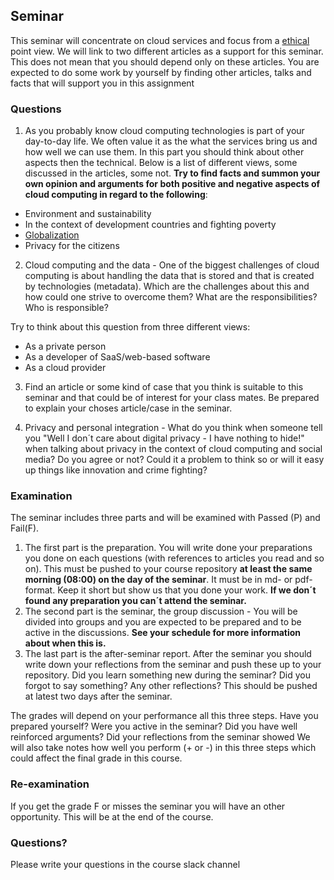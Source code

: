 ## Seminar
This seminar will concentrate on cloud services and focus from a [ethical](https://en.wikipedia.org/wiki/Ethics) point view.
We will link to two different articles as a support for this seminar. This does not mean that you should depend only on these articles. You are expected to do some work by yourself by finding other articles, talks and facts that will support you in this assignment

### Questions

1. As you probably know cloud computing technologies is part of your day-to-day life. We often value it as the what the services bring us and how well we can use them. In this part you should think about other aspects then the technical. Below is a list of different views, some discussed in the articles, some not. **Try to find facts and summon your own opinion and arguments for both positive and negative aspects of cloud computing in regard to the following**:

- Environment and sustainability
- In the context of development countries and fighting poverty
- [Globalization](https://en.wikipedia.org/wiki/Globalization)
- Privacy for the citizens 


2. Cloud computing and the data - One of the biggest challenges of cloud computing is about handling the data that is stored and that is created by technologies (metadata). Which are the challenges about this and how could one strive to overcome them? What are the responsibilities? Who is responsible?  

Try to think about this question from three different views:

  * As a private person 
  * As a developer of SaaS/web-based software 
  * As a cloud provider 

3. Find an article or some kind of case that you think is suitable to this seminar and that could be of interest for your class mates. Be prepared to explain your choses article/case in the seminar.

4. Privacy and personal integration - What do you think when someone tell you "Well I don´t care about digital privacy - I have nothing to hide!" when talking about privacy in the context of cloud computing and social media? Do you agree or not? Could it a problem to think so or will it easy up things like innovation and crime fighting? 

### Examination
The seminar includes three parts and will be examined with Passed (P) and Fail(F). 

1. The first part is the preparation. You will write done your preparations you done on each questions (with references to articles you read and so on). This must be pushed to your course repository **at least the same morning (08:00) on the day of the seminar**. It must be in md- or pdf-format. Keep it short but show us that you done your work. **If we don´t found any preparation you can´t attend the seminar.**
2. The second part is the seminar, the group discussion - You will be divided into groups and you are expected to be prepared and to be active in the discussions. **See your schedule for more information about when this is.**
3. The last part is the after-seminar report. After the seminar you should write down your reflections from the seminar and push these up to your repository. Did you learn something new during the seminar? Did you forgot to say something? Any other reflections? This should be pushed at latest two days after the seminar.

The grades will depend on your performance all this three steps. Have you prepared yourself? Were you active in the seminar? Did you have well reinforced arguments? Did your reflections from the seminar showed
We will also take notes how well you perform (+ or -) in this three steps which could affect the final grade in this course.

### Re-examination
If you get the grade F or misses the seminar you will have an other opportunity. This will be at the end of the course.

### Questions?
Please write your questions in the course slack channel